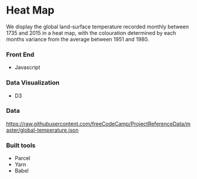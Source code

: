 # Heat Map

We display the global land-surface temperature recorded monthly between 1735 and 2015 in a heat map, with the colouration determined by each months variance from the average between 1951 and 1980.

### Front End

* Javascript

### Data Visualization

* D3

### Data

https://raw.githubusercontent.com/freeCodeCamp/ProjectReferenceData/master/global-temperature.json

### Built tools

* Parcel
* Yarn
* Babel
